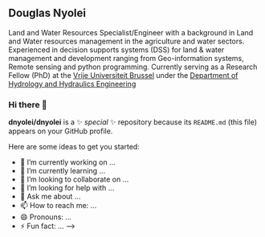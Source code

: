 ## Douglas Nyolei

Land and Water Resources Specialist/Engineer with a background in Land and Water resources management in the agriculture and water sectors. Experienced in decision supports systems (DSS) for land & water management and development ranging from Geo-information systems, Remote sensing and python programming. Currently serving as a Research Fellow (PhD) at the [Vrije Universiteit Brussel](https://www.vub.be/) under the [Department of Hydrology and Hydraulics Engineering](http://www.hydr.vub.ac.be/)

### Hi there 👋

**dnyolei/dnyolei** is a ✨ _special_ ✨ repository because its `README.md` (this file) appears on your GitHub profile.

Here are some ideas to get you started:

- 🔭 I’m currently working on ...
- 🌱 I’m currently learning ...
- 👯 I’m looking to collaborate on ...
- 🤔 I’m looking for help with ...
- 💬 Ask me about ...
- 📫 How to reach me: ...
- 😄 Pronouns: ...
- ⚡ Fun fact: ...
-->
